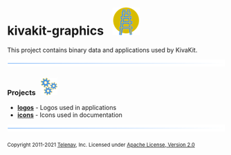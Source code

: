 # kivakit-graphics &nbsp; ![](logos/kivakit/kivakit-64.png)

This project contains binary data and applications used by KivaKit.

![](icons/horizontal-line/horizontal-line.png)

### Projects &nbsp; ![](icons/gears/gears-40.png)

- [**logos**](logos) - Logos used in applications
- [**icons**](icons) - Icons used in documentation

![](icons/horizontal-line/horizontal-line.png)

<sub>Copyright 2011-2021 [Telenav](http://telenav.com), Inc. Licensed under [Apache License, Version 2.0](LICENSE)</sub>  
